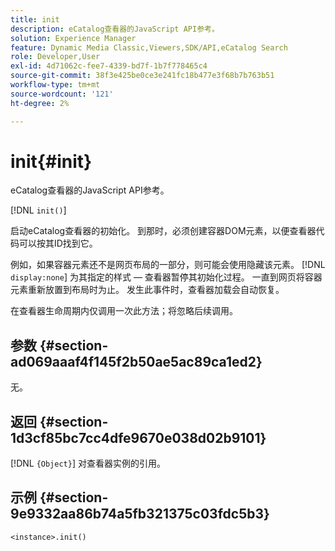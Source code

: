```yaml
---
title: init
description: eCatalog查看器的JavaScript API参考。
solution: Experience Manager
feature: Dynamic Media Classic,Viewers,SDK/API,eCatalog Search
role: Developer,User
exl-id: 4d71062c-fee7-4339-bd7f-1b7f778465c4
source-git-commit: 38f3e425be0ce3e241fc18b477e3f68b7b763b51
workflow-type: tm+mt
source-wordcount: '121'
ht-degree: 2%

---
```


# init{#init}

eCatalog查看器的JavaScript API参考。

[!DNL `init()`]

启动eCatalog查看器的初始化。 到那时，必须创建容器DOM元素，以便查看器代码可以按其ID找到它。

例如，如果容器元素还不是网页布局的一部分，则可能会使用隐藏该元素。 [!DNL `display:none`] 为其指定的样式 — 查看器暂停其初始化过程。 一直到网页将容器元素重新放置到布局时为止。 发生此事件时，查看器加载会自动恢复。

在查看器生命周期内仅调用一次此方法；将忽略后续调用。

## 参数 {#section-ad069aaaf4f145f2b50ae5ac89ca1ed2}

无。

## 返回 {#section-1d3cf85bc7cc4dfe9670e038d02b9101}

[!DNL `{Object}`] 对查看器实例的引用。

## 示例 {#section-9e9332aa86b74a5fb321375c03fdc5b3}

```
<instance>.init()
```
